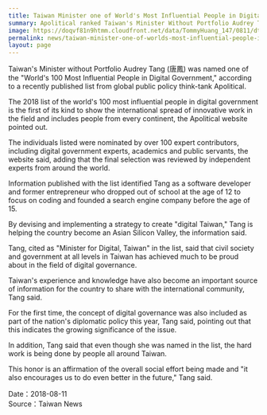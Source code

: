 ```yaml
---
title: Taiwan Minister one of World's Most Influential People in Digital Govt.
summary: Apolitical ranked Taiwan's Minister Without Portfolio Audrey Tang as one of the world's top 20 most influential people in digital government in 2018
image: https://doqvf81n9htmm.cloudfront.net/data/TommyHuang_147/0811/dtw.png
permalink: news/taiwan-minister-one-of-worlds-most-influential-people-in-digital-govt/
layout: page
---
```

Taiwan's Minister without Portfolio Audrey Tang (唐鳳) was named one of the "World's 100 Most Influential People in Digital Government," according to a recently published list from global public policy think-tank Apolitical.

The 2018 list of the world's 100 most influential people in digital government is the first of its kind to show the international spread of innovative work in the field and includes people from every continent, the Apolitical website pointed out.

The individuals listed were nominated by over 100 expert contributors, including digital government experts, academics and public servants, the website said, adding that the final selection was reviewed by independent experts from around the world.

Information published with the list identified Tang as a software developer and former entrepreneur who dropped out of school at the age of 12 to focus on coding and founded a search engine company before the age of 15.

By devising and implementing a strategy to create "digital Taiwan," Tang is helping the country become an Asian Silicon Valley, the information said.

Tang, cited as "Minister for Digital, Taiwan" in the list, said that civil society and government at all levels in Taiwan has achieved much to be proud about in the field of digital governance.

Taiwan's experience and knowledge have also become an important source of information for the country to share with the international community, Tang said.

For the first time, the concept of digital governance was also included as part of the nation's diplomatic policy this year, Tang said, pointing out that this indicates the growing significance of the issue.

In addition, Tang said that even though she was named in the list, the hard work is being done by people all around Taiwan.

This honor is an affirmation of the overall social effort being made and "it also encourages us to do even better in the future," Tang said. 

Date：2018-08-11
<br/>
Source：Taiwan News
